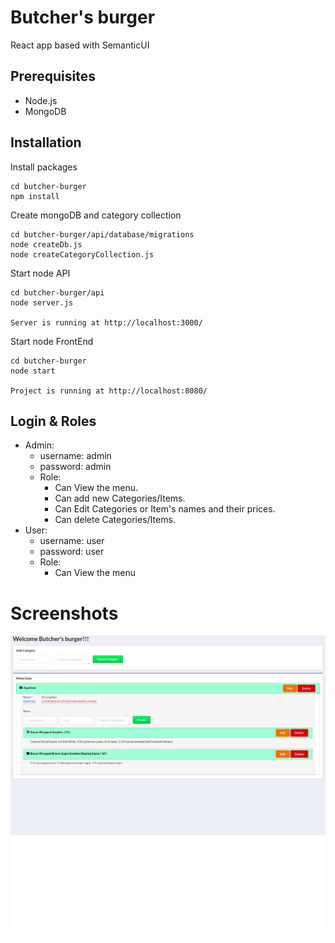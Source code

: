 # Butcher's burger

React app based with SemanticUI

## Prerequisites
 - Node.js
 - MongoDB

## Installation

Install packages
```
cd butcher-burger
npm install
```

Create mongoDB and category collection
```
cd butcher-burger/api/database/migrations
node createDb.js
node createCategoryCollection.js
```

Start node API
```
cd butcher-burger/api
node server.js

Server is running at http://localhost:3000/
```

Start node FrontEnd
```
cd butcher-burger
node start

Project is running at http://localhost:8080/
```

## Login & Roles
 - Admin:
    - username: admin
    - password: admin
    - Role: 
        - Can View the menu.
        - Can add new Categories/Items.
        - Can Edit Categories or Item's names and their prices.
        - Can delete Categories/Items.
- User:
    - username: user
    - password: user
    - Role: 
        - Can View the menu

# Screenshots

<img src="./assets/screenshots/home.png" alt="Home"/>